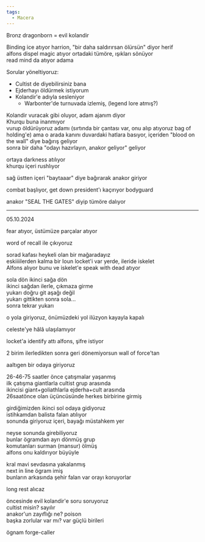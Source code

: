 ```yaml
---  
tags:  
  - Macera  
---  
```

  
Bronz dragonborn = evil kolandir  
  
Binding ice atıyor harrion, "bir daha saldırırsan ölürsün" diyor herif  
alfons dispel magic atıyor ortadaki tümöre, ışıkları sönüyor  
read mind da atıyor adama  
  
Sorular yöneltiyoruz:  

- Cultist de diyebilirsiniz bana  
- Ejderhayı öldürmek istiyorum  
- Kolandir'e adıyla sesleniyor  
	- Warbonter'de turnuvada izlemiş, (legend lore atmış?)  
  
  
Kolandir vuracak gibi oluyor, adam ajanım diyor  
Khurqu buna inanmıyor  
vurup öldürüyoruz adamı (sırtında bir çantası var, onu alıp atıyoruz bag of holding'e) ama o arada kanını duvardaki hatlara basıyor, içeriden "blood on the wall" diye bağırış geliyor  
sonra bir daha "odayı hazırlayın, anakor geliyor" geliyor  
  
  
ortaya darkness atılıyor  
khurqu içeri rushlıyor  
  
sağ üstten içeri "baytaaar" diye bağırarak anakor giriyor  
  
combat başlıyor, get down president'ı kaçırıyor bodyguard  
  
  
anakor "SEAL THE GATES" diyip tümöre dalıyor  
  
  

--------------  
05.10.2024  
  
  
fear atıyor, üstümüze parçalar atıyor  
  
word of recall ile çıkıyoruz  
  
sorad kafası heykeli olan bir mağaradayız  
eskiiiilerden kalma bir Ioun locket'i var yerde, ileride iskelet  
Alfons alıyor bunu ve iskelet'e speak with dead atıyor  
  
  
  
sola dön ikinci sağa dön  
ikinci sağdan ilerle, çıkmaza girme  
yukarı doğru git aşağı değil  
yukarı gittikten sonra sola...  
sonra tekrar yukarı  
  
  
  
o yola giriyoruz, önümüzdeki yol ilüzyon kayayla kapalı  
  
  
celeste'ye hâlâ ulaşılamıyor  
  
locket'a identify attı alfons, şifre istiyor  
  
  
2 birim ilerledikten sonra geri dönemiyorsun wall of force'tan  
  
  
  
aaltıgen bir odaya giriyoruz  
  
26-46-75 saatler önce çatışmalar yaşanmış  
ilk çatışma giantlarla cultist grup arasında  
ikincisi giant+goliathlarla ejderha+cult arasında  
26saatönce olan üçüncüsünde herkes birbirine girmiş  
  
girdiğimizden ikinci sol odaya gidiyoruz  
istihkamdan balista falan atılıyor  
sonunda giriyoruz içeri, bayağı müstahkem yer  
  
  
neyse sonunda girebiliyoruz  
bunlar ögramdan ayrı dönmüş grup  
komutanları surman (mansur) ölmüş  
alfons onu kaldırıyor büyüyle  
  
  
  
kral mavi sevdasına yakalanmış  
next in line ögram imiş  
bunların arkasında şehir falan var orayı koruyorlar  
  
  
long rest alıcaz  
  
öncesinde evil kolandir'e soru soruyoruz  
cultist misin? sayılır  
anakor'un zayıflığı ne? poison  
başka zorlular var mı? var güçlü birileri  
  
  
  
ögnam forge-caller